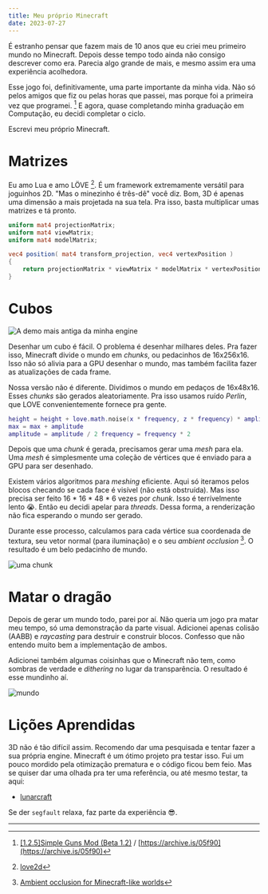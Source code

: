 ```yaml
---
title: Meu próprio Minecraft
date: 2023-07-27
---
```


É estranho pensar que fazem mais de 10 anos que eu criei meu primeiro mundo no
Minecraft. Depois desse tempo todo ainda não consigo descrever como era.
Parecia algo grande de mais, e mesmo assim era uma experiência acolhedora. 

Esse jogo foi, definitivamente, uma parte importante da minha vida. Não só
pelos amigos que fiz ou pelas horas que passei, mas porque foi a primeira vez
que programei. [^1] E agora, quase completando minha graduação em Computação,
eu decidi completar o ciclo.

Escrevi meu próprio Minecraft.

# Matrizes

Eu amo Lua e amo LÖVE [^2]. É um framework extremamente versátil para joguinhos
2D. "Mas o minezinho é três-dê" você diz. Bom, 3D é apenas uma dimensão a mais
projetada na sua tela. Pra isso, basta multiplicar umas matrizes e tá pronto.

```glsl
uniform mat4 projectionMatrix;
uniform mat4 viewMatrix;
uniform mat4 modelMatrix;

vec4 position( mat4 transform_projection, vec4 vertexPosition )
{
    return projectionMatrix * viewMatrix * modelMatrix * vertexPosition;
}
```

# Cubos

![A demo mais antiga da minha engine](/images/minecraft/cube.png)

Desenhar um cubo é fácil. O problema é desenhar milhares deles. Pra fazer isso,
Minecraft divide o mundo em *chunks*, ou pedacinhos de 16x256x16. Isso não só
alivia para a GPU desenhar o mundo, mas também facilita fazer as atualizações de
cada frame.

Nossa versão não é diferente. Dividimos o mundo em pedaços de 16x48x16. Esses
*chunks* são gerados aleatoriamente. Pra isso usamos ruído *Perlin*, que LOVE
convenientemente fornece pra gente.

```lua
height = height + love.math.noise(x * frequency, z * frequency) * amplitude 
max = max + amplitude 
amplitude = amplitude / 2 frequency = frequency * 2
```

Depois que uma *chunk* é gerada, precisamos gerar uma *mesh* para ela. Uma
*mesh* é simplesmente uma coleção de vértices que é enviado para a GPU para ser
desenhado.

Existem vários algoritmos para *meshing* eficiente. Aqui só iteramos pelos
blocos checando se cada face é visível (não está obstruída). Mas isso precisa ser
feito 16 * 16 * 48 * 6 vezes por *chunk*. Isso é terrívelmente lento 😭. 
Então eu decidi apelar para _threads_. Dessa forma, a renderização não fica esperando
o mundo ser gerado.

Durante esse processo, calculamos para cada vértice sua coordenada de textura,
seu vetor normal (para iluminação) e o seu *ambient occlusion* [^3].
O resultado é um belo pedacinho de mundo.

![uma chunk](/images/minecraft/chunk.png)

# Matar o dragão

Depois de gerar um mundo todo, parei por aí. Não queria um jogo pra matar meu
tempo, só uma demonstração da parte visual. Adicionei apenas colisão (AABB) e
_raycasting_ para destruir e construir blocos. Confesso que não entendo muito
bem a implementação de ambos.

Adicionei também algumas coisinhas que o Minecraft não tem, como sombras de
verdade e _dithering_ no lugar da transparência. O resultado é esse mundinho
aí.

![mundo](/images/minecraft/world.png)

# Lições Aprendidas

3D não é tão difícil assim. Recomendo dar uma pesquisada e tentar fazer a sua
própria engine. Minecraft é um ótimo projeto pra testar isso. Fui um pouco
mordido pela otimização prematura e o código ficou bem feio. Mas se quiser
dar uma olhada pra ter uma referência, ou até mesmo testar, ta aqui:

- [lunarcraft](https://github.com/brennop/lunarcraft)

Se der `segfault` relaxa, faz parte da experiência 😎.

---

[^1]: [[1.2.5]Simple Guns Mod (Beta 1.2)](https://www.minecraftforum.net/forums/mapping-and-modding-java-edition/minecraft-mods/1284429-1-2-5-simple-guns-mod-beta-1-2)
/ [https://archive.is/05f90](https://archive.is/05f90)

[^2]: [love2d](https://love2d.org)

[^3]: [Ambient occlusion for Minecraft-like worlds](https://0fps.net/2013/07/03/ambient-occlusion-for-minecraft-like-worlds/)
